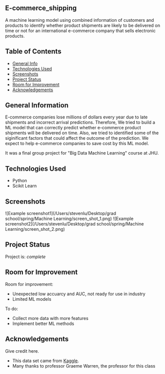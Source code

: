 ## E-commerce_shipping

A machine learning model using combined information of customers and products to identify whether product shipments are likely to be delivered on time or not for an international e-commerce company that sells electronic products.

## Table of Contents
* [General Info](#general-information)
* [Technologies Used](#technologies-used)
* [Screenshots](#screenshots)
* [Project Status](#project-status)
* [Room for Improvement](#room-for-improvement)
* [Acknowledgements](#acknowledgements)
<!-- * [License](#license) -->


## General Information
E-commerce companies lose millions of dollars every year due to late shipments and incorrect arrival predictions. Therefore, We tried to build a ML model that can correctly predict whether e-commerce product shipments will be delivered on time. Also, we tried to identified some of the siginificant factors that could affect the outcome of the prediction. We expect to help e-commerce companies to save cost by this ML model. 

It was a final group project for "Big Data Machine Learning" course at JHU.



## Technologies Used
- Python
- Scikit Learn



## Screenshots
![Example screenshot1](/Users/stevenlu/Desktop/grad school/spring/Machine Learning/screen_shot_1.png)
![Example screenshot2](/Users/stevenlu/Desktop/grad school/spring/Machine Learning/screen_shot_2.png)
<!-- If you have screenshots you'd like to share, include them here. -->



## Project Status
Project is: _complete_ 


## Room for Improvement

Room for improvement:
- Unexpected low accuarcy and AUC, not ready for use in industry
- Limited ML models

To do:
- Collect more data with more features
- Implement better ML methods


## Acknowledgements
Give credit here.
- This data set came from [Kaggle](https://www.kaggle.com/datasets/prachi13/customer-analytics).
- Many thanks to professor Graeme Warren, the professor for this class


